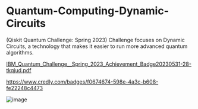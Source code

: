 # Quantum-Computing-Dynamic-Circuits
(Qiskit Quantum Challenge: Spring 2023) Challenge focuses on Dynamic Circuits, a technology that makes it easier to run more advanced quantum algorithms.

[IBM_Quantum_Challenge__Spring_2023_Achievement_Badge20230531-28-tkqjud.pdf](https://github.com/divyanshchoubisa/Quantum-Computing-Dynamic-Circuits/files/11643182/IBM_Quantum_Challenge__Spring_2023_Achievement_Badge20230531-28-tkqjud.pdf)

https://www.credly.com/badges/f0674674-598e-4a3c-b608-fe22248c4473

![image](https://github.com/divyanshchoubisa/Quantum-Computing-Dynamic-Circuits/assets/32264134/3eb76407-37e8-458f-86d8-e8d258656fd4)
